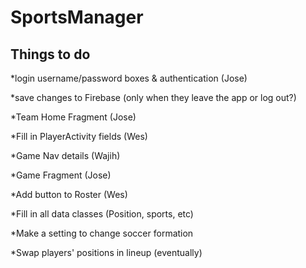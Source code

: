 # SportsManager

## Things to do

*login username/password boxes & authentication (Jose)

*save changes to Firebase (only when they leave the app or log out?)

*Team Home Fragment (Jose)

*Fill in PlayerActivity fields (Wes)

*Game Nav details (Wajih)

*Game Fragment (Jose)

*Add button to Roster (Wes)

*Fill in all data classes (Position, sports, etc)

*Make a setting to change soccer formation

*Swap players' positions in lineup (eventually)
